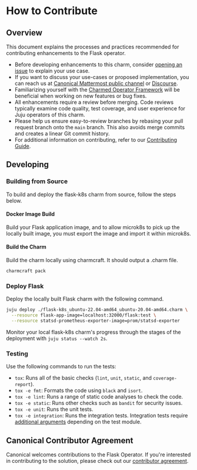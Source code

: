 # How to Contribute

## Overview

This document explains the processes and practices recommended for contributing
enhancements to the Flask operator.

- Before developing enhancements to this charm,
  consider [opening an issue](https://github.com/canonical/flask-k8s-operator/issues)
  to explain your use case.
- If you want to discuss your use-cases or proposed implementation, you can
  reach us
  at [Canonical Mattermost public channel](https://chat.charmhub.io/charmhub/channels/charm-dev)
  or [Discourse](https://discourse.charmhub.io/).
- Familiarizing yourself with
  the [Charmed Operator Framework](https://juju.is/docs/sdk) will be beneficial
  when working on new features or bug fixes.
- All enhancements require a review before merging. Code reviews typically
  examine code quality, test coverage, and user experience for Juju operators of
  this charm.
- Please help us ensure easy-to-review branches by rebasing your pull request
  branch onto the `main` branch. This also avoids merge commits and creates a
  linear Git commit history.
- For additional information on contributing, refer to
  our [Contributing Guide](https://github.com/canonical/is-charms-contributing-guide).

## Developing

### Building from Source

To build and deploy the flask-k8s charm from source, follow the steps below.

#### Docker Image Build

Build your Flask application image, and to allow microk8s to pick up the locally
built image, you must export the image and import it within microk8s.

#### Build the Charm

Build the charm locally using charmcraft. It should output a .charm file.

```bash
charmcraft pack
```

### Deploy Flask

Deploy the locally built Flask charm with the following command.

```bash
juju deploy ./flask-k8s_ubuntu-22.04-amd64_ubuntu-20.04-amd64.charm \
  --resource flask-app-image=localhost:32000/flask:test \
  --resource statsd-prometheus-exporter-image=prom/statsd-exporter
```

Monitor your local flask-k8s charm's progress through the stages of the
deployment with `juju status --watch 2s`.

### Testing

Use the following commands to run the tests:

- `tox`: Runs all of the basic checks (`lint`, `unit`, `static`,
  and `coverage-report`).
- `tox -e fmt`: Formats the code using `black` and `isort`.
- `tox -e lint`: Runs a range of static code analyses to check the code.
- `tox -e static`: Runs other checks such as `bandit` for security issues.
- `tox -e unit`: Runs the unit tests.
- `tox -e integration`: Runs the integration tests. Integration tests
  require [additional arguments](https://github.com/canonical/flask-k8s-operator/blob/main/tests/conftest.py)
  depending on the test module.

## Canonical Contributor Agreement

Canonical welcomes contributions to the Flask Operator. If you're interested in
contributing to the solution, please check out
our [contributor agreement](https://ubuntu.com/legal/contributors).
